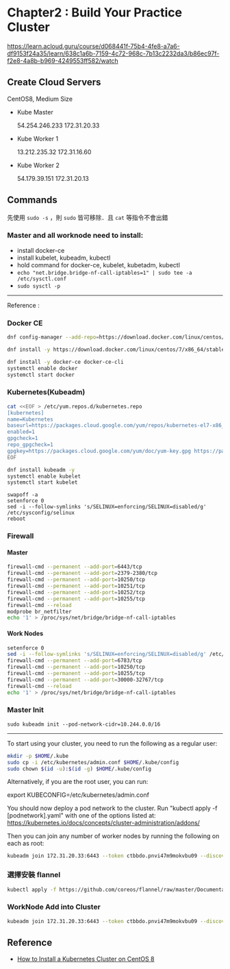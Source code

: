 # Chapter2 : Build Your Practice Cluster

https://learn.acloud.guru/course/d068441f-75b4-4fe8-a7a6-df9153f24a35/learn/638c1a6b-7159-4c72-968c-7b13c2232da3/b86ec97f-f2e8-4a8b-b969-4249553ff582/watch

## Create Cloud Servers

CentOS8, Medium Size

- Kube Master

  54.254.246.233
  172.31.20.33

- Kube Worker 1

  13.212.235.32
  172.31.16.60

- Kube Worker 2

  54.179.39.151
  172.31.20.13

## Commands

先使用 `sudo -s` ，則 `sudo` 皆可移除．且 `cat` 等指令不會出錯

### Master and all worknode need to install:

- install docker-ce
- install kubelet, kubeadm, kubectl
- hold command for docker-ce, kubelet, kubetadm, kubectl
- `echo "net.bridge.bridge-nf-call-iptables=1" | sudo tee -a /etc/sysctl.conf`
- `sudo sysctl -p`

---

Reference : [](https://www.tecmint.com/install-a-kubernetes-cluster-on-centos-8/)

### Docker CE

```sh
dnf config-manager --add-repo=https://download.docker.com/linux/centos/docker-ce.repo

dnf install -y https://download.docker.com/linux/centos/7/x86_64/stable/Packages/containerd.io-1.4.3-3.1.el7.x86_64.rpm

dnf install -y docker-ce docker-ce-cli
systemctl enable docker
systemctl start docker
```

### Kubernetes(Kubeadm)

```sh
cat <<EOF > /etc/yum.repos.d/kubernetes.repo
[kubernetes]
name=Kubernetes
baseurl=https://packages.cloud.google.com/yum/repos/kubernetes-el7-x86_64
enabled=1
gpgcheck=1
repo_gpgcheck=1
gpgkey=https://packages.cloud.google.com/yum/doc/yum-key.gpg https://packages.cloud.google.com/yum/doc/rpm-package-key.gpg
EOF

dnf install kubeadm -y
systemctl enable kubelet
systemctl start kubelet 
```

``` Turn-off Swap and setenforce 0, reboot
swapoff -a
setenforce 0
sed -i --follow-symlinks 's/SELINUX=enforcing/SELINUX=disabled/g' /etc/sysconfig/selinux
reboot
```

### Firewall

#### Master

```sh
firewall-cmd --permanent --add-port=6443/tcp
firewall-cmd --permanent --add-port=2379-2380/tcp
firewall-cmd --permanent --add-port=10250/tcp
firewall-cmd --permanent --add-port=10251/tcp
firewall-cmd --permanent --add-port=10252/tcp
firewall-cmd --permanent --add-port=10255/tcp
firewall-cmd --reload
modprobe br_netfilter
echo '1' > /proc/sys/net/bridge/bridge-nf-call-iptables
```

#### Work Nodes

```sh
setenforce 0
sed -i --follow-symlinks 's/SELINUX=enforcing/SELINUX=disabled/g' /etc/sysconfig/selinux
firewall-cmd --permanent --add-port=6783/tcp
firewall-cmd --permanent --add-port=10250/tcp
firewall-cmd --permanent --add-port=10255/tcp
firewall-cmd --permanent --add-port=30000-32767/tcp
firewall-cmd --reload
echo '1' > /proc/sys/net/bridge/bridge-nf-call-iptables
```

### Master Init

`sudo kubeadm init --pod-network-cidr=10.244.0.0/16`

---

To start using your cluster, you need to run the following as a regular user:

```sh
mkdir -p $HOME/.kube
sudo cp -i /etc/kubernetes/admin.conf $HOME/.kube/config
sudo chown $(id -u):$(id -g) $HOME/.kube/config
```
Alternatively, if you are the root user, you can run:

  export KUBECONFIG=/etc/kubernetes/admin.conf

You should now deploy a pod network to the cluster.
Run "kubectl apply -f [podnetwork].yaml" with one of the options listed at:
  https://kubernetes.io/docs/concepts/cluster-administration/addons/

Then you can join any number of worker nodes by running the following on each as root:

```sh
kubeadm join 172.31.20.33:6443 --token ctbbdo.pnvi47m9mokvbu09 --discovery-token-ca-cert-hash sha256:3c34515b3e5aa33bcc6779b107617d60a91ef15f6c18186f42a3623860bef400
```

###  選擇安裝 flannel

```sh
kubectl apply -f https://github.com/coreos/flannel/raw/master/Documentation/kube-flannel.yml
```
### WorkNode Add into Cluster

```sh
kubeadm join 172.31.20.33:6443 --token ctbbdo.pnvi47m9mokvbu09 --discovery-token-ca-cert-hash sha256:3c34515b3e5aa33bcc6779b107617d60a91ef15f6c18186f42a3623860bef400
```

## Reference 

- [How to Install a Kubernetes Cluster on CentOS 8](https://www.tecmint.com/install-a-kubernetes-cluster-on-centos-8/)